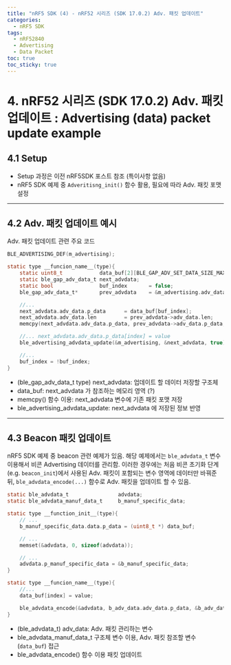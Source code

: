 ```yaml
---
title: "nRF5 SDK (4) - nRF52 시리즈 (SDK 17.0.2) Adv. 패킷 업데이트"
categories:
  - nRF5 SDK
tags:
  - nRF52840
  - Advertising
  - Data Packet
toc: true
toc_sticky: true
---
```


# 4. nRF52 시리즈 (SDK 17.0.2) Adv. 패킷 업데이트 : Advertising (data) packet update example

## 4.1 Setup

* Setup 과정은 이전 nRF5SDK 포스트 참조 (특이사항 없음)
* nRF5 SDK 예제 중 `Adveritisng_init()` 함수 활용, 필요에 따라 Adv. 패킷 포맷 설정

---

## 4.2 Adv. 패킷 업데이트 예시

Adv. 패킷 업데이트 관련 주요 코드

```c
BLE_ADVERTISING_DEF(m_advertising);

static type __funcion_name__(type){
    static uint8_t            data_buf[2][BLE_GAP_ADV_SET_DATA_SIZE_MAX];
    static ble_gap_adv_data_t next_advdata;
    static bool               buf_index       = false;
    ble_gap_adv_data_t*       prev_advdata    = &m_advertising.adv_data;

    //...
    next_advdata.adv_data.p_data      = data_buf[buf_index];
    next_advdata.adv_data.len         = prev_advdata->adv_data.len;
    memcpy(next_advdata.adv_data.p_data, prev_advdata->adv_data.p_data, prev_advdata->adv_data.len);

    //... next_advdata.adv_data.p_data[index] = value
    ble_advertising_advdata_update(&m_advertising, &next_advdata, true);

    //...
    buf_index = !buf_index;
}
```

* (ble_gap_adv_data_t type) next_advdata: 업데이트 할 데이터 저장할 구조체
* data_buf: next_advdata 가 참조하는 메모리 영역 (?)
* memcpy() 함수 이용: next_advdata 변수에 기존 패킷 포맷 저장
* ble_advertising_advdata_update: next_advdata 에 저장된 정보 반영

---

## 4.3 Beacon 패킷 업데이트

nRF5 SDK 예제 중 beacon 관련 예제가 있음. 해당 예제에서는 `ble_advdata_t` 변수 이용해서 비콘 Advertising 데이터를 관리함. 이러한 경우에는 처음 비콘 초기화 단계 (e.g. `beacon_init`)에서 사용된 Adv. 패킷이 포함되는 변수 영역에 데이터만 바꿔준 뒤, `ble_advdata_encode(...)` 함수로 Adv. 패킷을 업데이트 할 수 있음.

```c
static ble_advdata_t 			    advdata;
static ble_advdata_manuf_data_t 	b_manuf_specific_data;

static type __function_init__(type){    
    // ...
    b_manuf_specific_data.data.p_data = (uint8_t *) data_buf;

    // ...
    memset(&advdata, 0, sizeof(advdata));

    // ...
    advdata.p_manuf_specific_data = &b_manuf_specific_data;
}

static type __funcion_name__(type){
    //...
    data_buf[index] = value;

    ble_advdata_encode(&advdata, b_adv_data.adv_data.p_data, &b_adv_data.adv_data.len);
}
```

* (ble_advdata_t) adv_data: Adv. 패킷 관리하는 변수
* ble_advdata_manuf_data_t 구조체 변수 이용, Adv. 패킷 참조할 변수 (`data_buf`) 접근
* ble_advdata_encode() 함수 이용 패킷 업데이트
